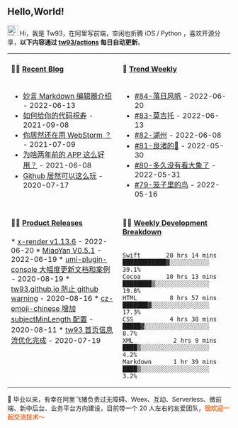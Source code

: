 ## Hello,World!

<img src='https://qpluspicture.oss-cn-beijing.aliyuncs.com/6LjjQA/Hi.gif' alt='Hi' width="24"/> Hi，我是 Tw93，在阿里写前端，空闲也折腾 iOS / Python ，喜欢开源分享，**以下内容通过 <a href="https://github.com/tw93/tw93/actions" target="_blank">tw93/actions</a> 每日自动更新**。

<table width="960px">
<tr>
<td valign="top" width="50%">

#### 🤾‍♂️ <a href="https://tw93.github.io/" target="_blank">Recent Blog</a>

<img width="441" height="1">

<!-- blog starts -->
* <a href='https://tw93.fun/2022-06-13/a-good-markdown.html' target='_blank'>妙言 Markdown 编辑器介绍</a> - 2022-06-13
* <a href='https://tw93.fun/2021-09-08/code.html' target='_blank'>如何给你的代码祝寿</a> - 2021-09-08
* <a href='https://tw93.fun/2021-07-09/webstorm.html' target='_blank'>你居然还在用 WebStorm ？</a> - 2021-07-09
* <a href='https://tw93.fun/2021-06-08/app.html' target='_blank'>为啥两年前的 APP 这么好用？</a> - 2021-06-08
* <a href='https://tw93.fun/2020-07-17/markdown.html' target='_blank'>Github 居然可以这么玩</a> - 2020-07-17
<!-- blog ends -->

</td>
<td valign="top" width="50%">


#### 🎉 <a href="https://github.com/tw93/weekly" target="_blank">Trend Weekly</a>

<img width="441" height="1">

<!-- weekly starts -->

* [#84-落日风帆](https://github.com/tw93/weekly/tree/main/md/%2384-%E8%90%BD%E6%97%A5%E9%A3%8E%E5%B8%86.md) - 2022-06-20
* [#83-莫吉托](https://github.com/tw93/weekly/tree/main/md/%2383-%E8%8E%AB%E5%90%89%E6%89%98.md) - 2022-06-13
* [#82-湖州](https://github.com/tw93/weekly/tree/main/md/%2382-%E6%B9%96%E5%B7%9E.md) - 2022-06-08
* [#81-良渚的🦌](https://github.com/tw93/weekly/tree/main/md/%2381-%E8%89%AF%E6%B8%9A%E7%9A%84%F0%9F%A6%8C.md) - 2022-05-30
* [#80-多久没有看大象了](https://github.com/tw93/weekly/tree/main/md/%2380-%E5%A4%9A%E4%B9%85%E6%B2%A1%E6%9C%89%E7%9C%8B%E5%A4%A7%E8%B1%A1%E4%BA%86.md) - 2022-05-31
* [#79-笼子里的鸟](https://github.com/tw93/weekly/tree/main/md/%2379-%E7%AC%BC%E5%AD%90%E9%87%8C%E7%9A%84%E9%B8%9F.md) - 2022-05-16

<!-- weekly ends -->

</td>
</tr>
<tr>
<td valign="top" width="50%">

#### 🏋️‍♀️ <a href="https://github.com/tw93/tw93/blob/main/releases.md" target="_blank">Product Releases</a>

<img width="441" height="1">
<!-- recent_releases starts -->
* <a href='https://github.com/alibaba/x-render/releases/tag/v1.13.6' target='_blank'>x-render v1.13.6</a> - 2022-06-20
* <a href='https://github.com/tw93/MiaoYan/releases/tag/V0.5.1' target='_blank'>MiaoYan V0.5.1</a> - 2022-06-19
* <a href='https://github.com/tw93/umi-plugin-console/releases/tag/v0.2.2' target='_blank'>umi-plugin-console 大幅度更新文档和案例</a> - 2020-08-19
* <a href='https://github.com/tw93/tw93.github.io/releases/tag/v0.2.0' target='_blank'>tw93.github.io 防止 github warning</a> - 2020-08-16
* <a href='https://github.com/tw93/cz-emoji-chinese/releases/tag/v0.3.1' target='_blank'>cz-emoji-chinese 增加 subjectMinLength 配置</a> - 2020-08-11
* <a href='https://github.com/tw93/tw93/releases/tag/V1.0' target='_blank'>tw93 首页信息流优化完成</a> - 2020-07-19
<!-- recent_releases ends -->

</td>

<td valign="top" width="50%">

#### 🏊‍♂️ <a href="https://gist.github.com/tw93/7854aac61f991ef4e7ae7b8440e4fdc6" target="_blank">Weekly Development Breakdown</a>

<img width="441" height="1">

<!-- code_time starts -->

```text
Swift       20 hrs 14 mins  ████████████▓░░░░░░░░░░░  39.1%
Cocoa       10 hrs 13 mins  ████████▒░░░░░░░░░░░░░░░  19.8%
HTML         8 hrs 57 mins  ███████▓░░░░░░░░░░░░░░░░  17.3%
CSS          4 hrs 30 mins  █████▓░░░░░░░░░░░░░░░░░░   8.7%
XML           2 hrs 9 mins  ████▒░░░░░░░░░░░░░░░░░░░   4.2%
Markdown      1 hr 39 mins  ████▒░░░░░░░░░░░░░░░░░░░   3.2%
```

<!-- code_time ends -->
</td>
  </tr>
  </table>

📮 毕业以来，有幸在阿里飞猪负责过无障碍、Weex、互动、Serverless、微前端、新中后台、业务平台方向建设，目前带一个 20 人左右的友爱团队，<span style="color:#EE722E">**很欢迎一起交流技术～</span>**
